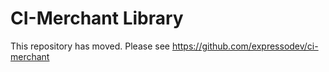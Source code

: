 # CI-Merchant Library

This repository has moved. Please see https://github.com/expressodev/ci-merchant
